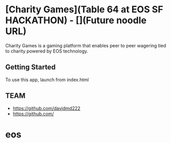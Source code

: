 # [Charity Games](Table 64 at EOS SF HACKATHON) - [](Future noodle URL)

Charity Games is a gaming platform that enables peer to peer wagering tied to charity powered by EOS technology.

## Getting Started

To use this app, launch from index.html


## TEAM



* https://github.com/davidmd222
* https://github.com/
# eos
